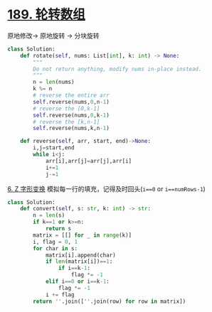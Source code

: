 # [189. 轮转数组](https://leetcode.cn/problems/rotate-array/)
原地修改-> 原地旋转 -> 分块旋转
```python fold
class Solution:
    def rotate(self, nums: List[int], k: int) -> None:
        """
        Do not return anything, modify nums in-place instead.
        """
        n = len(nums)
        k %= n
        # reverse the entire arr
        self.reverse(nums,0,n-1)
        # reverse the [0,k-1]
        self.reverse(nums,0,k-1)
        # reverse the [k,n-1]
        self.reverse(nums,k,n-1)

    def reverse(self, arr, start, end)->None:
        i,j=start,end
        while i<j:
            arr[i],arr[j]=arr[j],arr[i]
            i+=1
            j-=1
```
[6. Z 字形变换](https://leetcode.cn/problems/zigzag-conversion/)
模拟每一行的填充，记得及时回头(`i==0` or `i==numRows-1`)
```python fold
class Solution:
    def convert(self, s: str, k: int) -> str:
        n = len(s)
        if k==1 or k>=n:
            return s
        matrix = [[] for _ in range(k)]
        i, flag = 0, 1
        for char in s:
            matrix[i].append(char)
            if len(matrix[i])==1:
                if i==k-1:
                    flag *= -1
            elif i==0 or i==k-1:
                flag *= -1
            i += flag
        return ''.join([''.join(row) for row in matrix])

```